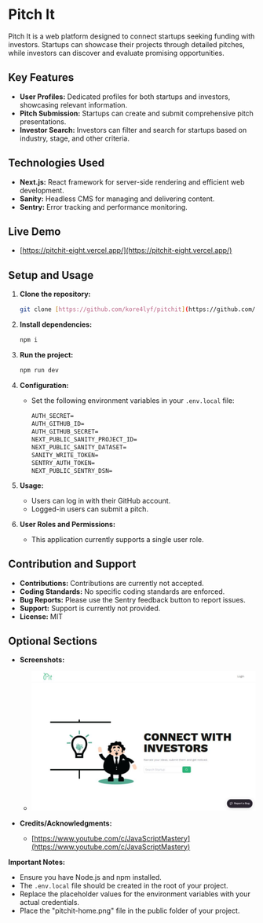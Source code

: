 # Pitch It

Pitch It is a web platform designed to connect startups seeking funding with investors. Startups can showcase their projects through detailed pitches, while investors can discover and evaluate promising opportunities.

## Key Features

* **User Profiles:** Dedicated profiles for both startups and investors, showcasing relevant information.
* **Pitch Submission:** Startups can create and submit comprehensive pitch presentations.
* **Investor Search:** Investors can filter and search for startups based on industry, stage, and other criteria.

## Technologies Used

* **Next.js:** React framework for server-side rendering and efficient web development.
* **Sanity:** Headless CMS for managing and delivering content.
* **Sentry:** Error tracking and performance monitoring.

## Live Demo

* [https://pitchit-eight.vercel.app/](https://pitchit-eight.vercel.app/)

## Setup and Usage

1.  **Clone the repository:**

    ```bash
    git clone [https://github.com/kore4lyf/pitchit](https://github.com/kore4lyf/pitchit)
    ```

2.  **Install dependencies:**

    ```bash
    npm i
    ```

3.  **Run the project:**

    ```bash
    npm run dev
    ```

4.  **Configuration:**

    * Set the following environment variables in your `.env.local` file:

        ```
        AUTH_SECRET=
        AUTH_GITHUB_ID=
        AUTH_GITHUB_SECRET=
        NEXT_PUBLIC_SANITY_PROJECT_ID=
        NEXT_PUBLIC_SANITY_DATASET=
        SANITY_WRITE_TOKEN=
        SENTRY_AUTH_TOKEN=
        NEXT_PUBLIC_SENTRY_DSN=
        ```

5.  **Usage:**

    * Users can log in with their GitHub account.
    * Logged-in users can submit a pitch.

6.  **User Roles and Permissions:**

    * This application currently supports a single user role.

## Contribution and Support

* **Contributions:** Contributions are currently not accepted.
* **Coding Standards:** No specific coding standards are enforced.
* **Bug Reports:** Please use the Sentry feedback button to report issues.
* **Support:** Support is currently not provided.
* **License:** MIT

## Optional Sections

* **Screenshots:**

    * ![Pitch It Home Page](/pitchit-home.png)

* **Credits/Acknowledgments:**

    * [https://www.youtube.com/c/JavaScriptMastery](https://www.youtube.com/c/JavaScriptMastery)

**Important Notes:**

* Ensure you have Node.js and npm installed.
* The `.env.local` file should be created in the root of your project.
* Replace the placeholder values for the environment variables with your actual credentials.
* Place the "pitchit-home.png" file in the public folder of your project.